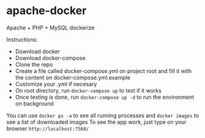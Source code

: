 # apache-docker
Apache + PHP + MySQL dockerize  

Instructions:

- Download docker
- Download docker-compose
- Clone the repo
- Create a file called docker-compose.yml on project root and fill it with the content on docker-compose.yml.example
- Customize your .yml if necesary 
- On root directory, run `docker-compose up` to test if it works
- Once testing is done, run `docker-compose up -d` to run the environment on background

You can use `docker ps -a` to see all running processes and `docker images` to see a list of downloaded images
To see the app work, just type on your browser `http://localhost:7560/`
